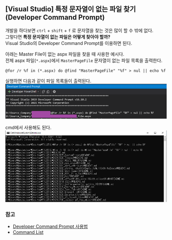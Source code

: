 ## [Visual Studio] 특정 문자열이 없는 파일 찾기(Developer Command Prompt)

개발을 하다보면 `ctrl` + `shift` + `f` 로 문자열을 찾는 것은 많이 할 수 밖에 없다.  
그렇다면 **특정 문자열이 없는 파일은 어떻게 찾아야 할까?**  
Visual Studio의 Developer Command Prompt를 이용하면 된다.  

아래는 Master File이 없는 aspx 파일을 찾을 때 사용한 예시다.  
전체 aspx 파일(`*.aspx`)에서 `MasterPageFile` 문자열이 없는 파일 목록을 출력한다.  

```
@for /r %f in (*.aspx) do @find "MasterPageFile" "%f" > nul || echo %f
```

실행하면 다음과 같이 파일 목록들이 출력된다.  
![](./images/image.png)

cmd에서 사용해도 된다.
![](./images/cmd.png)

### 참고
- [Developer Command Prompt 사용법](https://docs.microsoft.com/en-us/visualstudio/ide/reference/command-prompt-powershell?view=vs-2019)
- [Command List](https://www.thomas-krenn.com/en/wiki/Cmd_commands_under_Windows)